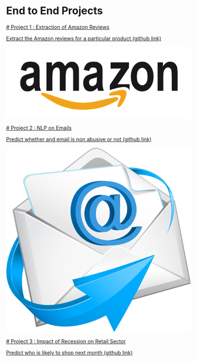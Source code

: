 # End to End Projects


[# Project 1 : Extraction of Amazon Reviews](https://ansu-dipin.github.io/project1reviews/)

[Extract the Amazon reviews for a particular product (github link)](https://github.com/ANSU-DIPIN/project1reviews)

![](/Images/amazon_image.png)

[# Project 2 : NLP on Emails](https://ansu-dipin.github.io/project2emails/)

[Predict whether and email is non abusive or not (github link)](https://github.com/ANSU-DIPIN/project2emails)

![](/Images/emails_image.png)

[# Project 3 : Impact of Recession on Retail Sector](https://ansu-dipin.github.io/project3customer/)

[Predict who is likely to shop next month (github link)](https://github.com/ANSU-DIPIN/project3customer)
